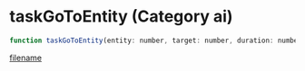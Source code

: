 # taskGoToEntity (Category ai)

```js
function taskGoToEntity(entity: number, target: number, duration: number, distance: number, speed: number, p5: number, p6: number): void
```

[filename](taskGoToEntity_m.md ':include')